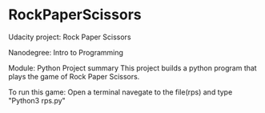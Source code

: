 # RockPaperScissors

Udacity project: Rock Paper Scissors

Nanodegree: Intro to Programming

Module: Python
Project summary
This project builds a python program that plays the game of Rock Paper Scissors.

To run this game: Open a terminal navegate to the file(rps) and type "Python3 rps.py"
